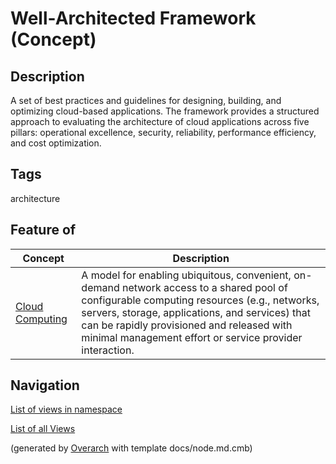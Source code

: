 
# Well-Architected Framework (Concept)
## Description
A set of best practices and guidelines for designing, building,
          and optimizing cloud-based applications. The framework provides a structured approach to evaluating
          the architecture of cloud applications across five pillars: operational excellence, security, reliability,
          performance efficiency, and cost optimization.


## Tags
architecture
## Feature of
| Concept | Description |
|---|---|
| [Cloud Computing](../../../software-development/cloud/cloud-computing.md)| A model for enabling ubiquitous, convenient, on-demand network access to a shared pool of configurable computing resources (e.g., networks, servers, storage, applications, and services) that can be rapidly provisioned and released with minimal management effort or service provider interaction. |


## Navigation
[List of views in namespace](./views-in-namespace.md)

[List of all Views](../../../views.md)


(generated by [Overarch](https://github.com/soulspace-org/overarch) with template docs/node.md.cmb)

